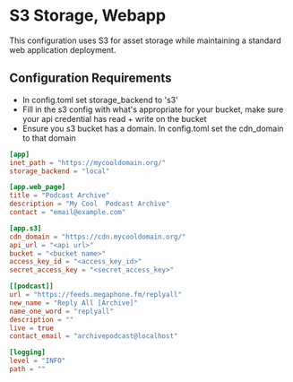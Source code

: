# S3 Storage, Webapp

This configuration uses S3 for asset storage while maintaining a standard web application deployment.

## Configuration Requirements

* In config.toml set storage_backend to 's3'
* Fill in the s3 config with what's appropriate for your bucket, make sure your api credential has read + write on the bucket
* Ensure you s3 bucket has a domain. In config.toml set the cdn_domain to that domain

```toml
[app]
inet_path = "https://mycooldomain.org/"
storage_backend = "local"

[app.web_page]
title = "Podcast Archive"
description = "My Cool  Podcast Archive"
contact = "email@example.com"

[app.s3]
cdn_domain = "https://cdn.mycooldomain.org/"
api_url = "<api url>"
bucket = "<bucket name>"
access_key_id = "<access_key_id>"
secret_access_key = "<secret_access_key>"

[[podcast]]
url = "https://feeds.megaphone.fm/replyall"
new_name = "Reply All [Archive]"
name_one_word = "replyall"
description = ""
live = true
contact_email = "archivepodcast@localhost"

[logging]
level = "INFO"
path = ""
```
